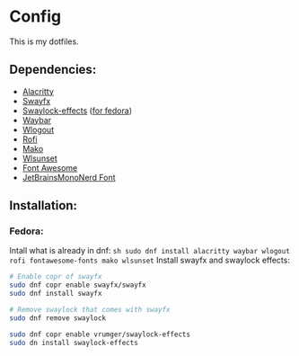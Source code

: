 # Config
This is my dotfiles.

## Dependencies:
- [Alacritty](https://alacritty.org/)
- [Swayfx](https://github.com/WillPower3309/swayfx)
- [Swaylock-effects](https://github.com/mortie/swaylock-effects) ([for fedora](https://copr.fedorainfracloud.org/coprs/vrumger/swaylock-effects/))
- [Waybar](https://github.com/Alexays/Waybar)
- [Wlogout](https://github.com/ArtsyMacaw/wlogout)
- [Rofi](https://github.com/davatorium/rofi)
- [Mako](https://github.com/emersion/mako)
- [Wlsunset](https://github.com/kennylevinsen/wlsunset)
- [Font Awesome](https://fontawesome.com/)
- [JetBrainsMonoNerd Font](https://www.nerdfonts.com/)

## Installation:
### Fedora:
Intall what is already in dnf:
```sh sudo dnf install alacritty waybar wlogout rofi fontawesome-fonts mako wlsunset```
Install swayfx and swaylock effects:
```sh
# Enable copr of swayfx
sudo dnf copr enable swayfx/swayfx
sudo dnf install swayfx

# Remove swaylock that comes with swayfx
sudo dnf remove swaylock

sudo dnf copr enable vrumger/swaylock-effects
sudo dn install swaylock-effects
```

